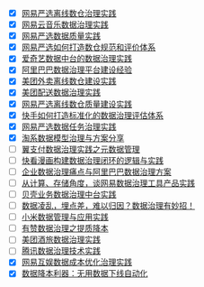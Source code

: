 - [x] [网易严选离线数仓治理实践](https://smartsi.blog.csdn.net/article/details/128927490)
- [x] [网易云音乐数据治理实践](https://smartsi.blog.csdn.net/article/details/128960191)
- [x] [网易严选数据质量实践](https://smartsi.blog.csdn.net/article/details/128962210)
- [x] [网易严选如何打造数仓规范和评价体系](https://smartsi.blog.csdn.net/article/details/127543378)
- [x] [爱奇艺数据中台的数据治理实践](https://smartsi.blog.csdn.net/article/details/129052808)
- [x] [阿里巴巴数据治理平台建设经验](https://smartsi.blog.csdn.net/article/details/129099864)
- [x] [美团外卖离线数仓建设实践](https://smartsi.blog.csdn.net/article/details/129109560)
- [x] [美团配送数据治理实践](https://smartsi.blog.csdn.net/article/details/129135203)
- [x] [网易严选离线数仓质量建设实践](https://smartsi.blog.csdn.net/article/details/129483319)
- [x] [快手如何打造标准化的数据治理评估体系](https://smartsi.blog.csdn.net/article/details/129572759)
- [x] [网易严选数据任务治理实践](https://smartsi.blog.csdn.net/article/details/129719993)
- [x] [淘系数据模型治理与方案分享](https://smartsi.blog.csdn.net/article/details/129740754)
- [ ] [翼支付数据治理实践之元数据管理](https://mp.weixin.qq.com/s/eAoWMmjrnXFmY4WV42ardA)
- [ ] [快看漫画构建数据治理闭环的逻辑与实践](https://mp.weixin.qq.com/s/Hicl4w2goaNWSn2EQyh5eA)
- [ ] [企业数据治理痛点与阿里巴巴数据治理方案](https://mp.weixin.qq.com/s/nYqsOS0lPGFLa4M0bz3Mfw)
- [ ] [从计算、存储角度，谈网易数据治理工具产品实践](https://mp.weixin.qq.com/s/4WZTPaS3GFzjDfsekJeReA)
- [ ] [贝壳业务数据治理中台实践](https://mp.weixin.qq.com/s/y0r-tiGTnmaqCPxP2sfTMw)
- [ ] [数据凌乱，埋点差，难以归因？数据治理有妙招！](https://mp.weixin.qq.com/s/tFLYzoHkE-V-UqKZ0W7_ng)
- [ ] [小米数据管理与应用实践](https://mp.weixin.qq.com/s/jBWcQkUoVuYRkJipAmkMNg)
- [ ] [有赞数据治理之提质降本](https://mp.weixin.qq.com/s/B6VWtTZT8XI3AiYx6PxLtA)
- [ ] [美团酒旅数据治理实践](https://mp.weixin.qq.com/s/bHvLMYCIZEI3AaUh_rZ_Lw)
- [ ] [腾讯数据治理技术实践](https://mp.weixin.qq.com/s/MK2EpwnCNLp6J1xS2SD43w)
- [x] [网易互娱数据成本优化治理实践](https://smartsi.blog.csdn.net/article/details/130118852)
- [x] [数据降本利器：无用数据下线自动化](https://smartsi.blog.csdn.net/article/details/130119357)
